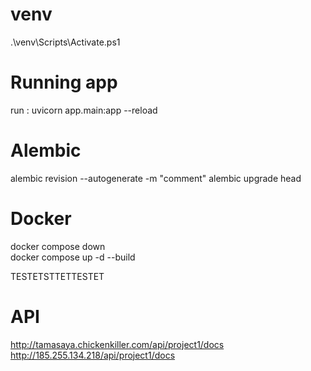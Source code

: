 # venv
.\venv\Scripts\Activate.ps1

# Running app
run : uvicorn app.main:app --reload

# Alembic
alembic revision --autogenerate -m "comment" 
alembic upgrade head

# Docker 
docker compose down      
docker compose up -d --build  

TESTETSTTETTESTET

# API
http://tamasaya.chickenkiller.com/api/project1/docs
http://185.255.134.218/api/project1/docs
